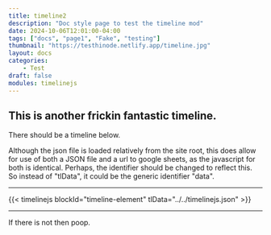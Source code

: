 ```yaml
---
title: timeline2
description: "Doc style page to test the timeline mod"
date: 2024-10-06T12:01:00-04:00
tags: ["docs", "page1", "Fake", "testing"]
thumbnail: "https://testhinode.netlify.app/timeline.jpg"
layout: docs
categories:
    - Test
draft: false
modules: timelinejs
---
```


## This is another frickin fantastic timeline.

There should be a timeline below.

Although the json file is loaded relatively from the site root, this does allow for use of both a JSON file and a url to google sheets, as the javascript for both is identical. Perhaps, the identifier should be changed to reflect this. So instead of "tlData", it could be the generic identifier "data".

---

{{< timelinejs blockId="timeline-element" tlData="../../timelinejs.json" >}}

---

If there is not then poop.
